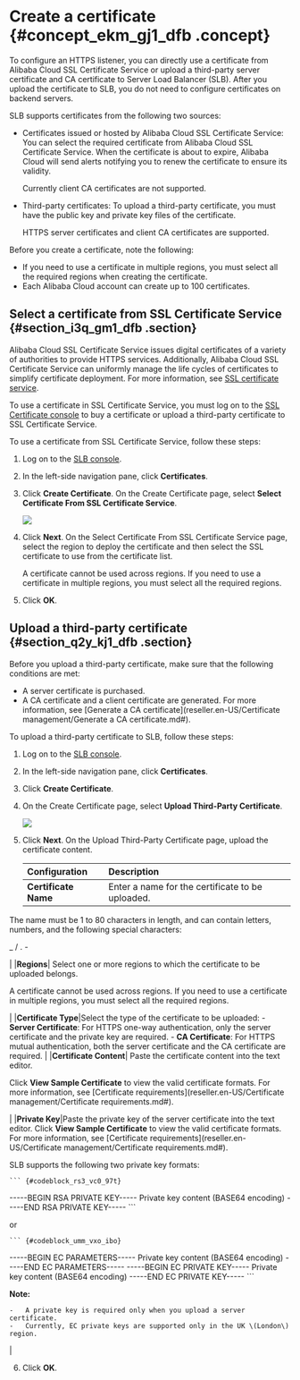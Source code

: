 # Create a certificate {#concept_ekm_gj1_dfb .concept}

To configure an HTTPS listener, you can directly use a certificate from Alibaba Cloud SSL Certificate Service or upload a third-party server certificate and CA certificate to Server Load Balancer \(SLB\). After you upload the certificate to SLB, you do not need to configure certificates on backend servers.

SLB supports certificates from the following two sources:

-   Certificates issued or hosted by Alibaba Cloud SSL Certificate Service: You can select the required certificate from Alibaba Cloud SSL Certificate Service. When the certificate is about to expire, Alibaba Cloud will send alerts notifying you to renew the certificate to ensure its validity.

    Currently client CA certificates are not supported.

-   Third-party certificates: To upload a third-party certificate, you must have the public key and private key files of the certificate.

    HTTPS server certificates and client CA certificates are supported.


Before you create a certificate, note the following:

-   If you need to use a certificate in multiple regions, you must select all the required regions when creating the certificate.
-   Each Alibaba Cloud account can create up to 100 certificates.

## Select a certificate from SSL Certificate Service {#section_i3q_gm1_dfb .section}

Alibaba Cloud SSL Certificate Service issues digital certificates of a variety of authorities to provide HTTPS services. Additionally, Alibaba Cloud SSL Certificate Service can uniformly manage the life cycles of certificates to simplify certificate deployment. For more information, see [SSL certificate service](https://www.alibabacloud.com/product/certificates?spm=a2c5t.11065253.1996646101.searchclickresult.62967fdeLutlDg).

To use a certificate in SSL Certificate Service, you must log on to the [SSL Certificate console](https://yundun.console.aliyun.com/?spm=5176.2020520001.106.d20cas.3c474bd31n23aP&p=cas#/cas/home) to buy a certificate or upload a third-party certificate to SSL Certificate Service.

To use a certificate from SSL Certificate Service, follow these steps:

1.  Log on to the [SLB console](https://partners-intl.aliyun.com/login-required#/slb).
2.  In the left-side navigation pane, click **Certificates**.
3.  Click **Create Certificate**. On the Create Certificate page, select **Select Certificate From SSL Certificate Service**.

    ![](http://static-aliyun-doc.oss-cn-hangzhou.aliyuncs.com/assets/img/21331/156595063511881_en-US.png)

4.  Click **Next**. On the Select Certificate From SSL Certificate Service page, select the region to deploy the certificate and then select the SSL certificate to use from the certificate list.

    A certificate cannot be used across regions. If you need to use a certificate in multiple regions, you must select all the required regions.

5.  Click **OK**.

## Upload a third-party certificate {#section_q2y_kj1_dfb .section}

Before you upload a third-party certificate, make sure that the following conditions are met:

-   A server certificate is purchased.
-   A CA certificate and a client certificate are generated. For more information, see [Generate a CA certificate](reseller.en-US/Certificate management/Generate a CA certificate.md#).

To upload a third-party certificate to SLB, follow these steps:

1.  Log on to the [SLB console](https://partners-intl.aliyun.com/login-required#/slb).
2.  In the left-side navigation pane, click **Certificates**.
3.  Click **Create Certificate**.
4.  On the Create Certificate page, select **Upload Third-Party Certificate**.

    ![](http://static-aliyun-doc.oss-cn-hangzhou.aliyuncs.com/assets/img/21331/156595063511880_en-US.png)

5.  Click **Next**. On the Upload Third-Party Certificate page, upload the certificate content.

    |Configuration|Description|
    |:------------|:----------|
    |**Certificate Name**| Enter a name for the certificate to be uploaded.

 The name must be 1 to 80 characters in length, and can contain letters, numbers, and the following special characters:

 \_ / . -

 |
    |**Regions**| Select one or more regions to which the certificate to be uploaded belongs.

 A certificate cannot be used across regions. If you need to use a certificate in multiple regions, you must select all the required regions.

 |
    |**Certificate Type**|Select the type of the certificate to be uploaded:     -   **Server Certificate**: For HTTPS one-way authentication, only the server certificate and the private key are required.
    -   **CA Certificate**: For HTTPS mutual authentication, both the server certificate and the CA certificate are required.
 |
    |**Certificate Content**| Paste the certificate content into the text editor.

 Click **View Sample Certificate** to view the valid certificate formats. For more information, see [Certificate requirements](reseller.en-US/Certificate management/Certificate requirements.md#).

 |
    |**Private Key**|Paste the private key of the server certificate into the text editor. Click **View Sample Certificate** to view the valid certificate formats. For more information, see [Certificate requirements](reseller.en-US/Certificate management/Certificate requirements.md#).

 SLB supports the following two private key formats:

    ``` {#codeblock_rs3_vc0_97t}
-----BEGIN RSA PRIVATE KEY-----
Private key content (BASE64 encoding)
-----END RSA PRIVATE KEY-----
    ```

 or

    ``` {#codeblock_umm_vxo_ibo}
-----BEGIN EC PARAMETERS-----
Private key content (BASE64 encoding)
-----END EC PARAMETERS-----
-----BEGIN EC PRIVATE KEY-----
Private key content (BASE64 encoding)
-----END EC PRIVATE KEY-----
    ```

 **Note:** 

    -   A private key is required only when you upload a server certificate.
    -   Currently, EC private keys are supported only in the UK \(London\) region.
 |

6.  Click **OK**.

